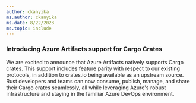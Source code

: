 ```yaml
---
author: ckanyika
ms.author: ckanyika
ms.date: 8/22/2023
ms.topic: include
---
```


### Introducing Azure Artifacts support for Cargo Crates 

We are excited to announce that Azure Artifacts natively supports Cargo crates.
This support includes feature parity with respect to our existing protocols, in addition to crates.io being available as an upstream source. Rust developers and teams can now consume, publish, manage, and share their Cargo crates seamlessly, all while leveraging Azure's robust infrastructure and staying in the familiar Azure DevOps environment. 
